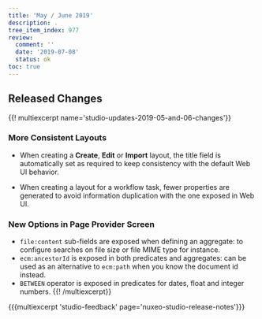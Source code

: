 ```yaml
---
title: 'May / June 2019'
description: .
tree_item_index: 977
review:
  comment: ''
  date: '2019-07-08'
  status: ok
toc: true
---
```


## Released Changes

{{! multiexcerpt name='studio-updates-2019-05-and-06-changes'}}
### More Consistent Layouts

- When creating a **Create**, **Edit** or **Import** layout, the title field is automatically set as required to keep consistency with the default Web UI behavior.

- When creating a layout for a workflow task, fewer properties are generated to avoid information duplication with the one exposed in Web UI.

### New Options in Page Provider Screen

- `file:content` sub-fields are exposed when defining an aggregate: to configure searches on file size or file MIME type for instance.
- `ecm:ancestorId` is exposed in both predicates and aggregates: can be used as an alternative to `ecm:path` when you know the document id instead.
- `BETWEEN` operator is exposed in predicates for dates, float and integer numbers.
{{! /multiexcerpt}}


{{{multiexcerpt 'studio-feedback' page='nuxeo-studio-release-notes'}}}
